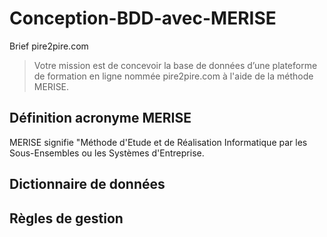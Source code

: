 # Conception-BDD-avec-MERISE
  Brief pire2pire.com
>Votre mission est de concevoir la base de données d’une plateforme de formation en ligne nommée pire2pire.com à l'aide de la méthode MERISE.

## Définition acronyme MERISE
  MERISE signifie "Méthode d'Etude et de Réalisation Informatique par les Sous-Ensembles ou les Systèmes d'Entreprise.

## Dictionnaire de données


## Règles de gestion
  